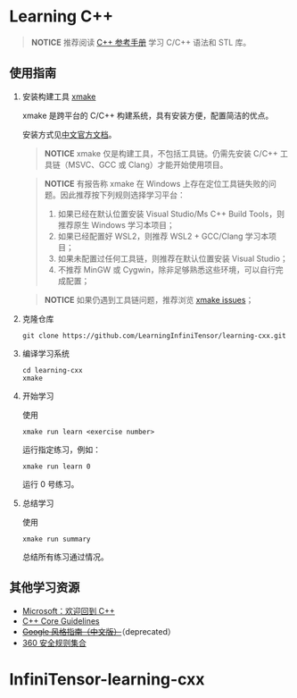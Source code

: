 ﻿# Learning C++

> **NOTICE** 推荐阅读 [C++ 参考手册](https://zh.cppreference.com/w/cpp) 学习 C/C++ 语法和 STL 库。

## 使用指南

1. 安装构建工具 [xmake](https://xmake.io/)

   xmake 是跨平台的 C/C++ 构建系统，具有安装方便，配置简洁的优点。

   安装方式见[中文官方文档](https://xmake.io/#/zh-cn/getting_started?id=%e5%ae%89%e8%a3%85)。

   > **NOTICE** xmake 仅是构建工具，不包括工具链。仍需先安装 C/C++ 工具链（MSVC、GCC 或 Clang）才能开始使用项目。

   > **NOTICE** 有报告称 xmake 在 Windows 上存在定位工具链失败的问题。因此推荐按下列规则选择学习平台：
   >
   > 1. 如果已经在默认位置安装 Visual Studio/Ms C++ Build Tools，则推荐原生 Windows 学习本项目；
   > 2. 如果已经配置好 WSL2，则推荐 WSL2 + GCC/Clang 学习本项目；
   > 3. 如果未配置过任何工具链，则推荐在默认位置安装 Visual Studio；
   > 4. 不推荐 MinGW 或 Cygwin，除非足够熟悉这些环境，可以自行完成配置；

   > **NOTICE** 如果仍遇到工具链问题，推荐浏览 [xmake issues](https://github.com/xmake-io/xmake/issues)；

2. 克隆仓库

   ```shell
   git clone https://github.com/LearningInfiniTensor/learning-cxx.git
   ```

3. 编译学习系统

   ```shell
   cd learning-cxx
   xmake
   ```

4. 开始学习

   使用

   ```shell
   xmake run learn <exercise number>
   ```

   运行指定练习，例如：

   ```shell
   xmake run learn 0
   ```

   运行 0 号练习。

5. 总结学习

   使用

   ```shell
   xmake run summary
   ```

   总结所有练习通过情况。

## 其他学习资源

- [Microsoft：欢迎回到 C++](https://learn.microsoft.com/zh-cn/cpp/cpp/welcome-back-to-cpp-modern-cpp?view=msvc-170)
- [C++ Core Guidelines](https://isocpp.github.io/CppCoreGuidelines/CppCoreGuidelines)
- ~~[Google 风格指南（中文版）](https://zh-google-styleguide.readthedocs.io/en/latest/google-cpp-styleguide/contents.html)~~（deprecated）
- [360 安全规则集合](https://github.com/Qihoo360/safe-rules)
# InfiniTensor-learning-cxx
